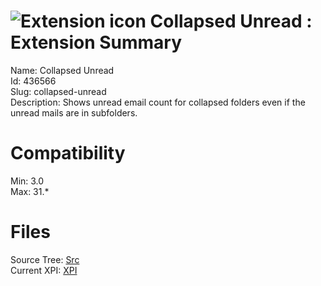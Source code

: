 # ![Extension icon](https://addons.thunderbird.net/user-media/addon_icons/436/436566-64.png?modified=1368138024) Collapsed Unread : Extension Summary

Name: Collapsed Unread  
Id: 436566  
Slug: collapsed-unread  
Description: Shows unread email count for collapsed folders even if the unread mails are in subfolders.
  

# Compatibility
Min: 3.0  
Max: 31.*  

# Files

Source Tree: [Src](C:/Dev/Thunderbird/ThunderKdB/xall/xOther/436566-collapsed-unread/src)  
Current XPI: [XPI](C:/Dev/Thunderbird/ThunderKdB/xall/xOther/436566-collapsed-unread/xpi)  



